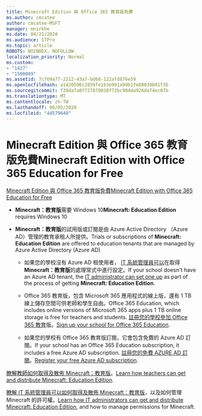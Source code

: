 ```yaml
---
title: Minecraft Edition 與 Office 365 教育版免費
ms.author: cmcatee
author: cmcatee-MSFT
manager: mnirkhe
ms.date: 04/21/2020
ms.audience: ITPro
ms.topic: article
ROBOTS: NOINDEX, NOFOLLOW
localization_priority: Normal
ms.custom:
- "1427"
- "1500009"
ms.assetid: 7cf69a77-2212-43a7-bd68-122afd876e59
ms.openlocfilehash: a1420596c2859fe163e991a9db1fe88039b01f36
ms.sourcegitcommit: f28dafa0f727870038f72bc904da926daf4ec07b
ms.translationtype: MT
ms.contentlocale: zh-TW
ms.lasthandoff: 06/05/2020
ms.locfileid: "44579640"
---
```

# <a name="minecraft-edition-with-office-365-education-for-free"></a><span data-ttu-id="42130-102">Minecraft Edition 與 Office 365 教育版免費</span><span class="sxs-lookup"><span data-stu-id="42130-102">Minecraft Edition with Office 365 Education for Free</span></span>

[<span data-ttu-id="42130-103">Minecraft Edition 與 Office 365 教育版免費</span><span class="sxs-lookup"><span data-stu-id="42130-103">Minecraft Edition with Office 365 Education for Free</span></span>](https://docs.microsoft.com/education/windows/get-minecraft-for-education)
  
- <span data-ttu-id="42130-104">**Minecraft：教育版**需要 Windows 10</span><span class="sxs-lookup"><span data-stu-id="42130-104">**Minecraft: Education Edition** requires Windows 10</span></span>

- <span data-ttu-id="42130-105">**Minecraft：教育版**的試用版或訂閱是由 Azure Active Directory （Azure AD）管理的教育承租人所提供。</span><span class="sxs-lookup"><span data-stu-id="42130-105">Trials or subscriptions of **Minecraft: Education Edition** are offered to education tenants that are managed by Azure Active Directory (Azure AD)</span></span>

  - <span data-ttu-id="42130-106">如果您的學校沒有 Azure AD 租使用者， [IT 系統管理員可以](https://docs.microsoft.com/education/windows/school-get-minecraft)在取得**Minecraft：教育版**的處理常式中進行設定。</span><span class="sxs-lookup"><span data-stu-id="42130-106">If your school doesn't have an Azure AD tenant, the [IT administrator can set one up](https://docs.microsoft.com/education/windows/school-get-minecraft) as part of the process of getting **Minecraft: Education Edition**.</span></span>

  - <span data-ttu-id="42130-107">Office 365 教育版，包含 Microsoft 365 應用程式的線上版，還有 1 TB 線上儲存空間可供老師和學生自由。</span><span class="sxs-lookup"><span data-stu-id="42130-107">Office 365 Education, which includes online versions of Microsoft 365 apps plus 1 TB online storage is free for teachers and students.</span></span> <span data-ttu-id="42130-108">[註冊您的學校參加 Office 365 教育](https://products.office.com/academic/office-365-education-plan)版。</span><span class="sxs-lookup"><span data-stu-id="42130-108">[Sign up your school for Office 365 Education](https://products.office.com/academic/office-365-education-plan).</span></span>

  - <span data-ttu-id="42130-109">如果您的學校有 Office 365 教育版訂閱，它會包含免費的 Azure AD 訂閱。</span><span class="sxs-lookup"><span data-stu-id="42130-109">If your school has an Office 365 Education subscription, it includes a free Azure AD subscription.</span></span> <span data-ttu-id="42130-110">[註冊您的免費 AZURE AD 訂閱](https://msdn.microsoft.com/library/windows/hardware/mt703369%28v=vs.85%29.aspx)。</span><span class="sxs-lookup"><span data-stu-id="42130-110">[Register your free Azure AD subscription](https://msdn.microsoft.com/library/windows/hardware/mt703369%28v=vs.85%29.aspx).</span></span>

<span data-ttu-id="42130-111">[瞭解教師如何取得及散佈 Minecraft：教育版](https://docs.microsoft.com/education/windows/teacher-get-minecraft)。</span><span class="sxs-lookup"><span data-stu-id="42130-111">[Learn how teachers can get and distribute Minecraft: Education Edition](https://docs.microsoft.com/education/windows/teacher-get-minecraft).</span></span>
  
<span data-ttu-id="42130-112">[瞭解 IT 系統管理員可以如何取得及散佈 Minecraft：教育版](https://docs.microsoft.com/education/windows/school-get-minecraft)，以及如何管理 Minecraft 的許可權。</span><span class="sxs-lookup"><span data-stu-id="42130-112">[Learn how IT administrators can get and distribute Minecraft: Education Edition](https://docs.microsoft.com/education/windows/school-get-minecraft), and how to manage permissions for Minecraft.</span></span>